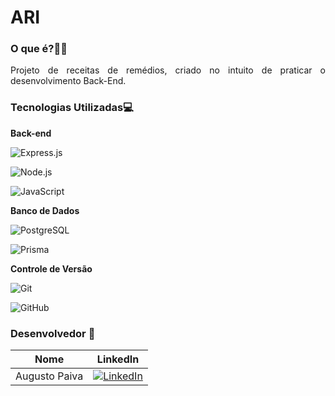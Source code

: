 # ARI

### O que é?👨‍🔬
<p align="justify">
 Projeto de receitas de remédios, criado no intuito de praticar o desenvolvimento Back-End.
</p>

### Tecnologias Utilizadas💻

**Back-end**

![Express.js](https://img.shields.io/badge/-Express.js-4E4E4E?logo=express&logoColor=white&style=flat)

![Node.js](https://img.shields.io/badge/-Node.js-339933?logo=node.js&logoColor=white&style=flat)

![JavaScript](https://img.shields.io/badge/-JavaScript-F7DF1E?logo=javascript&logoColor=black&style=flat)


**Banco de Dados**

![PostgreSQL](https://img.shields.io/badge/-PostgreSQL-336791?logo=postgresql&logoColor=white&style=flat)

![Prisma](https://img.shields.io/badge/-Prisma-2D3748?logo=prisma&logoColor=white&style=flat)


**Controle de Versão**

![Git](https://img.shields.io/badge/-Git-F05032?logo=git&logoColor=white&style=flat)

![GitHub](https://img.shields.io/badge/-GitHub-181717?logo=github&logoColor=white&style=flat)

### Desenvolvedor 👥

| Nome           | LinkedIn                                             |
|----------------|-------------------------------------------------------|
| Augusto Paiva  | [![LinkedIn](https://img.shields.io/badge/-LinkedIn-0077B5?logo=linkedin&logoColor=white&style=flat)](https://www.linkedin.com/in/augusto-ribeiro7/) |